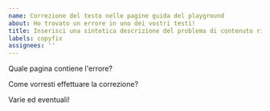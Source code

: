 ```yaml
---
name: Correzione del testo nelle pagine guida del playground 
about: Ho trovato un errore in uno dei vostri testi!
title: Inserisci una sintetica descrizione del problema di contenuto riscontrato
labels: copyfix
assignees: ''
---
```


Quale pagina contiene l'errore?

Come vorresti effettuare la correzione?

Varie ed eventuali!